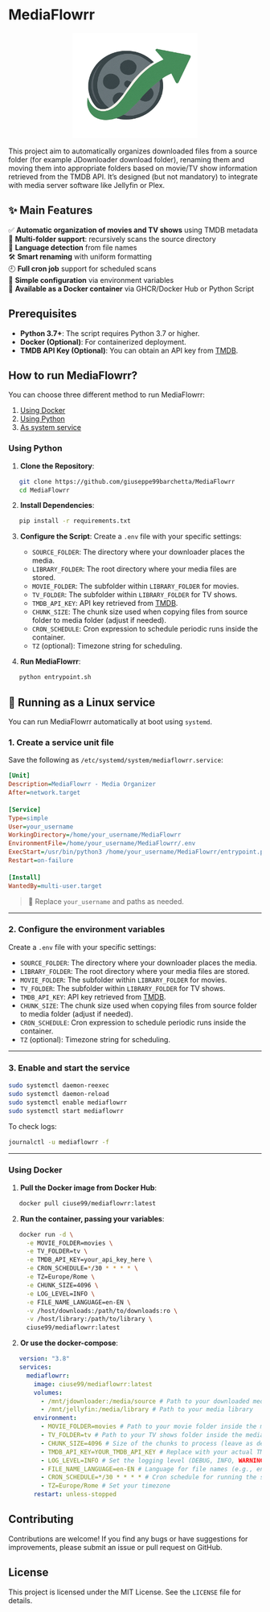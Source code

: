 
# MediaFlowrr

<p align="center">
   <img width="250" height="210" src="https://github.com/giuseppe99barchetta/MediaFlowrr/blob/main/unraid/logo.png">
</p>
This project aim to automatically organizes downloaded files from a source folder (for example JDownloader download folder), renaming them and moving them into appropriate folders based on movie/TV show information retrieved from the TMDB API. It’s designed (but not mandatory) to integrate with media server software like Jellyfin or Plex.

## ✨ Main Features
✅ **Automatic organization of movies and TV shows** using TMDB metadata <br>
📁 **Multi-folder support**: recursively scans the source directory <br>
🧠 **Language detection** from file names <br>
🛠️ **Smart renaming** with uniform formatting <br>
🕘 **Full cron job** support for scheduled scans <br>
🔧 **Simple configuration** via environment variables <br>
🐳 **Available as a Docker container** via GHCR/Docker Hub or Python Script <br>

## Prerequisites

- **Python 3.7+**: The script requires Python 3.7 or higher.
- **Docker (Optional)**: For containerized deployment.
- **TMDB API Key (Optional)**: You can obtain an API key from [TMDB](https://www.themoviedb.org/).

## How to run MediaFlowrr?

You can choose three different method to run MediaFlowrr:

1. [Using Docker](#using-python)
2. [Using Python](#using-docker)
3. [As system service](#running-as-a-linux-service)

### Using Python

1. **Clone the Repository**:
```bash
   git clone https://github.com/giuseppe99barchetta/MediaFlowrr
   cd MediaFlowrr
```

2. **Install Dependencies**:
```bash
   pip install -r requirements.txt
```

3. **Configure the Script**:
   Create a `.env` file with your specific settings:

   - `SOURCE_FOLDER`: The directory where your downloader places the media.
   - `LIBRARY_FOLDER`: The root directory where your media files are stored.
   - `MOVIE_FOLDER`: The subfolder within `LIBRARY_FOLDER` for movies.
   - `TV_FOLDER`: The subfolder within `LIBRARY_FOLDER` for TV shows.
   - `TMDB_API_KEY`: API key retrieved from [TMDB](https://www.themoviedb.org/).
   - `CHUNK_SIZE`: The chunk size used when copying files from source folder to media folder (adjust if needed).
   - `CRON_SCHEDULE`: Cron expression to schedule periodic runs inside the container.
   - `TZ` (optional): Timezone string for scheduling.

4. **Run MediaFlowrr**:
```bash
   python entrypoint.sh
```

## 🐧 Running as a Linux service

You can run MediaFlowrr automatically at boot using `systemd`.

### 1. Create a service unit file

Save the following as `/etc/systemd/system/mediaflowrr.service`:

```ini
[Unit]
Description=MediaFlowrr - Media Organizer
After=network.target

[Service]
Type=simple
User=your_username
WorkingDirectory=/home/your_username/MediaFlowrr
EnvironmentFile=/home/your_username/MediaFlowrr/.env
ExecStart=/usr/bin/python3 /home/your_username/MediaFlowrr/entrypoint.py
Restart=on-failure

[Install]
WantedBy=multi-user.target
```

> 🔁 Replace `your_username` and paths as needed.

---

### 2. Configure the environment variables
   Create a `.env` file with your specific settings:

   - `SOURCE_FOLDER`: The directory where your downloader places the media.
   - `LIBRARY_FOLDER`: The root directory where your media files are stored.
   - `MOVIE_FOLDER`: The subfolder within `LIBRARY_FOLDER` for movies.
   - `TV_FOLDER`: The subfolder within `LIBRARY_FOLDER` for TV shows.
   - `TMDB_API_KEY`: API key retrieved from [TMDB](https://www.themoviedb.org/).
   - `CHUNK_SIZE`: The chunk size used when copying files from source folder to media folder (adjust if needed).
   - `CRON_SCHEDULE`: Cron expression to schedule periodic runs inside the container.
   - `TZ` (optional): Timezone string for scheduling.

---

### 3. Enable and start the service

```bash
sudo systemctl daemon-reexec
sudo systemctl daemon-reload
sudo systemctl enable mediaflowrr
sudo systemctl start mediaflowrr
```

To check logs:
```bash
journalctl -u mediaflowrr -f
```

---

### Using Docker

1. **Pull the Docker image from Docker Hub**:
```bash
   docker pull ciuse99/mediaflowrr:latest
```

2. **Run the container, passing your variables**:
```bash
   docker run -d \
     -e MOVIE_FOLDER=movies \
     -e TV_FOLDER=tv \
     -e TMDB_API_KEY=your_api_key_here \
     -e CRON_SCHEDULE=*/30 * * * * \
     -e TZ=Europe/Rome \
     -e CHUNK_SIZE=4096 \
     -e LOG_LEVEL=INFO \
     -e FILE_NAME_LANGUAGE=en-EN \
     -v /host/downloads:/path/to/downloads:ro \
     -v /host/library:/path/to/library \
     ciuse99/mediaflowrr:latest
```

2. **Or use the docker-compose**:
```yaml
   version: "3.8"
   services:
     mediaflowrr:
       image: ciuse99/mediaflowrr:latest
       volumes:
         - /mnt/jdownloader:/media/source # Path to your downloaded media folder
         - /mnt/jellyfin:/media/library # Path to your media library
       environment:
         - MOVIE_FOLDER=movies # Path to your movie folder inside the media library
         - TV_FOLDER=tv # Path to your TV shows folder inside the media library
         - CHUNK_SIZE=4096 # Size of the chunks to process (leave as default unless you have specific needs)
         - TMDB_API_KEY=YOUR_TMDB_API_KEY # Replace with your actual TMDB API key
         - LOG_LEVEL=INFO # Set the logging level (DEBUG, INFO, WARNING, ERROR, CRITICAL)
         - FILE_NAME_LANGUAGE=en-EN # Language for file names (e.g., en-EN, it-IT)
         - CRON_SCHEDULE=*/30 * * * * # Cron schedule for running the service (every 30 minutes)
         - TZ=Europe/Rome # Set your timezone
       restart: unless-stopped
```

## Contributing

Contributions are welcome! If you find any bugs or have suggestions for improvements, please submit an issue or pull request on GitHub.

## License

This project is licensed under the MIT License. See the `LICENSE` file for details.
